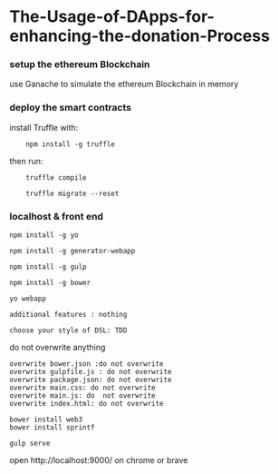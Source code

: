 # The-Usage-of-DApps-for-enhancing-the-donation-Process

### setup the ethereum Blockchain 

use Ganache to simulate the ethereum Blockchain in memory


### deploy the smart contracts

install Truffle with:

		npm install -g truffle
 
 then run:
	
		truffle compile
	
		truffle migrate --reset

### localhost & front end
	
	npm install -g yo 
		
	npm install -g generator-webapp
		
	npm install -g gulp
		
	npm install -g bower

	yo webapp 	
		
	additional features : nothing
		 
	choose your style of DSL: TDD

do not overwrite anything
		
	overwrite bower.json :do not overwrite
	overwrite gulpfile.js : do not overwrite
	overwrite package.json: do not overwrite
	overwrite main.css: do not overwrite
	overwrite main.js: do  not overwrite
	overwrite index.html: do not overwrite
			
	bower install web3
	bower install sprintf
	
	gulp serve
		
open http://localhost:9000/ on chrome or brave
    
